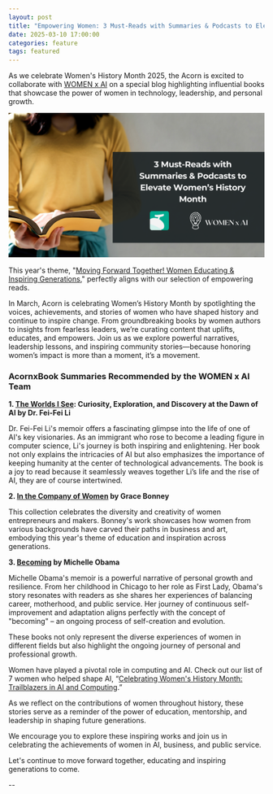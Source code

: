 ```yaml
---
layout: post
title: "Empowering Women: 3 Must-Reads with Summaries & Podcasts to Elevate Women’s History Month"
date: 2025-03-10 17:00:00
categories: feature
tags: featured
---
```


As we celebrate Women's History Month 2025, the Acorn is excited to collaborate with [WOMEN x AI](https://www.womenxai.com/) on a special blog highlighting influential books that showcase the power of women in technology, leadership, and personal growth. 

![Celebrating Women's History Month](/assets/article_images/Minimal%20Photocentric%20Productivity%20Blog%20Banner.png)

This year's theme, "[Moving Forward Together! Women Educating & Inspiring Generations](https://www.usatoday.com/story/life/womankind/2025/03/01/international-womens-history-month-2025-moving-forward-together/80963696007/#:~:text=For%202025%2C%20the%20theme%20is,and%20futures%20of%20all%20generations.)," perfectly aligns with our selection of empowering reads. 

In March, Acorn is celebrating Women’s History Month by spotlighting the voices, achievements, and stories of women who have shaped history and continue to inspire change. From groundbreaking books by women authors to insights from fearless leaders, we’re curating content that uplifts, educates, and empowers. Join us as we explore powerful narratives, leadership lessons, and inspiring community stories—because honoring women’s impact is more than a moment, it’s a movement.


### AcornxBook Summaries Recommended by the WOMEN x AI Team


**1. [The Worlds I See](https://acornx.ai/books/the-worlds-i-see): Curiosity, Exploration, and Discovery at the Dawn of AI by Dr. Fei-Fei Li**

Dr. Fei-Fei Li's memoir offers a fascinating glimpse into the life of one of AI's key visionaries. As an immigrant who rose to become a leading figure in computer science, Li's journey is both inspiring and enlightening. Her book not only explains the intricacies of AI but also emphasizes the importance of keeping humanity at the center of technological advancements. The book is a joy to read because it seamlessly weaves together Li’s life and the rise of AI, they are of course intertwined. 

**2. [In the Company of Women](https://acornx.ai/books/in-the-company-of-women) by Grace Bonney**

This collection celebrates the diversity and creativity of women entrepreneurs and makers. Bonney's work showcases how women from various backgrounds have carved their paths in business and art, embodying this year's theme of education and inspiration across generations.

**3. [Becoming](https://acornx.ai/books/becoming) by Michelle Obama**

Michelle Obama's memoir is a powerful narrative of personal growth and resilience. From her childhood in Chicago to her role as First Lady, Obama's story resonates with readers as she shares her experiences of balancing career, motherhood, and public service. Her journey of continuous self-improvement and adaptation aligns perfectly with the concept of "becoming" – an ongoing process of self-creation and evolution.

These books not only represent the diverse experiences of women in different fields but also highlight the ongoing journey of personal and professional growth. 

Women have played a pivotal role in computing and AI. Check out our list of 7 women who helped shape AI, “[Celebrating Women's History Month: Trailblazers in AI and Computing](https://www.womenxai.com/post/celebrating-women-s-history-month-trailblazers-in-ai-and-computing).”

As we reflect on the contributions of women throughout history, these stories serve as a reminder of the power of education, mentorship, and leadership in shaping future generations.

We encourage you to explore these inspiring works and join us in celebrating the achievements of women in AI, business, and public service. 

Let's continue to move forward together, educating and inspiring generations to come.

--
